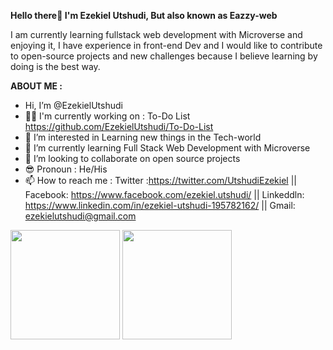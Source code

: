 <strong >Hello there👋 I'm Ezekiel Utshudi, But also known as Eazzy-web</strong>


I am currently learning fullstack web development with Microverse  and  enjoying it, I have experience in front-end Dev and I would like to contribute to open-source projects and new challenges because I believe learning by doing is the best way.

<strong> ABOUT ME :</strong>
-  Hi, I’m @EzekielUtshudi 
- 👨‍🎓 I'm currently working on : To-Do List https://github.com/EzekielUtshudi/To-Do-List
- 👀 I’m interested in Learning new things in the Tech-world
- 🌱 I’m currently learning Full Stack Web Development with Microverse
- 💞️ I’m looking to collaborate on open source projects
- 😎 Pronoun : He/His
- 📫 How to reach me : Twitter :https://twitter.com/UtshudiEzekiel || Facebook: https://www.facebook.com/ezekiel.utshudi/ || Linkeddln: https://www.linkedin.com/in/ezekiel-utshudi-195782162/ || Gmail: ezekielutshudi@gmail.com

<!---
EzekielUtshudi/EzekielUtshudi is a ✨ special ✨ repository because its `README.md` (this file) appears on your GitHub profile.
You can click the Preview link to take a look at your changes.
--->

<img src="https://github-readme-stats.vercel.app/api?username=EzekielUtshudi&count_private=true&layout=compact&theme=tokyonight" height="175"/>
<img src="https://github-readme-stats.vercel.app/api/top-langs/?username=EzekielUtshudi&layout=compact&theme=tokyonight" height="175"/>

